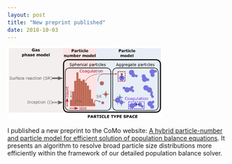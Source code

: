```yaml
---
layout: post
title: "New preprint published"
date: 2018-10-03
---
```


<img src="/images/c4e_preprint_211.png" alt="drawing" width="350"/>
 
<p>
I published a new preprint to the CoMo website: 
<a href="http://como.ceb.cam.ac.uk/index.php?Page=Preprints&No=211">A hybrid particle-number and particle model for efficient solution of population balance equations</a>. 
It presents an algorithm to resolve broad particle size distributions more efficiently within the framework of our detailed population balance solver. 
</p>
